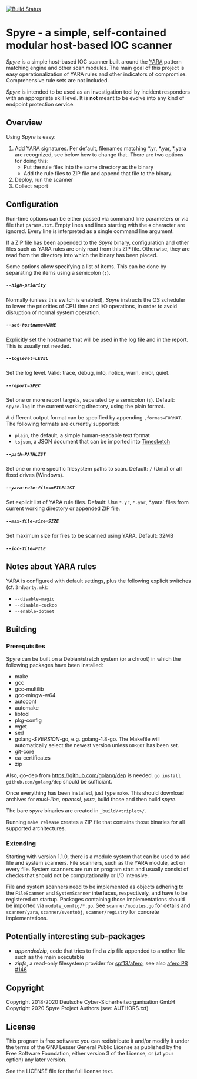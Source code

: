 [![Build Status](https://travis-ci.org/spyre-project/spyre.svg?branch=master)](https://travis-ci.org/spyre-project/spyre)

# Spyre - a simple, self-contained modular host-based IOC scanner

_Spyre_ is a simple host-based IOC scanner built around the
[YARA](https://github.com/VirusTotal/yara) pattern matching engine and
other scan modules. The main goal of this project is easy
operationalization of YARA rules and other indicators of compromise.
Comprehensive rule sets are not included.

_Spyre_ is intended to be used as an investigation tool by incident
responders with an appropriate skill level. It is **not** meant to be
evolve into any kind of endpoint protection service.

## Overview

Using _Spyre_ is easy:

1. Add YARA signatures. Per default, filenames matching *.yr, *.yar,
   *.yara are recognized, see below how to change that. There are two
   options for doing this:
    - Put the rule files into the same directory as the binary
    - Add the rule files to ZIP file and append that file to the
      binary.
2. Deploy, run the scanner
3. Collect report

## Configuration

Run-time options can be either passed via command line parameters or
via file that `params.txt`. Empty lines and lines starting with the
`#` character are ignored. Every line is interpreted as a single
command line argument.

If a ZIP file has been appended to the _Spyre_ binary, configuration
and other files such as YARA rules are only read from this ZIP file.
Otherwise, they are read from the directory into which the binary has
been placed.

Some options allow specifying a list of items. This can be done by
separating the items using a semicolon (`;`).

##### `--high-priority`

Normally (unless this switch is enabled), _Spyre_ instructs the OS
scheduler to lower the priorities of CPU time and I/O operations, in
order to avoid disruption of normal system operation.

##### `--set-hostname=NAME`

Explicitly set the hostname that will be used in the log file and in
the report. This is usually not needed.

##### `--loglevel=LEVEL`

Set the log level. Valid: trace, debug, info, notice, warn, error,
quiet.

##### `--report=SPEC`

Set one or more report targets, separated by a semicolon (`;`).
Default: `spyre.log` in the current working directory, using the plain
format.

A different output format can be specified by appending
`,format=FORMAT`. The following formats are currently supported:

- `plain`, the default, a simple human-readable text format
- `tsjson`, a JSON document that can be imported into
  [Timesketch](https://github.com/google/timesketch)

##### `--path=PATHLIST`

Set one or more specific filesystem paths to scan. Default: `/` (Unix)
or all fixed drives (Windows).

##### `--yara-rule-files=FILELIST`

Set explicit list of YARA rule files. Default: Use `*.yr`, `*.yar`,
*.yara` files from current working directory or appended ZIP file.

##### `--max-file-size=SIZE`

Set maximum size for files to be scanned using YARA. Default: 32MB

##### `--ioc-file=FILE`

## Notes about YARA rules

YARA is configured with default settings, plus the following explicit
switches (cf. `3rdparty.mk`):

- `--disable-magic`
- `--disable-cuckoo`
- `--enable-dotnet`

## Building

### Prerequisites

Spyre can be built on a Debian/stretch system (or a chroot) in
which the following packages have been installed:

- make
- gcc
- gcc-multilib
- gcc-mingw-w64
- autoconf
- automake
- libtool
- pkg-config
- wget
- sed
- golang-_$VERSION_-go, e.g. golang-1.8-go. The Makefile will
  automatically select the newest version unless `GOROOT` has been
  set.
- git-core
- ca-certificates
- zip

Also, go-dep from https://github.com/golang/dep is needed. `go install
github.com/golang/dep` should be sufficiant.

Once everything has been installed, just type `make`. This should
download archives for _musl-libc_, _openssl_, _yara_, build those and
then build _spyre_.

The bare _spyre_ binaries are created in `_build/<triplet>/`.

Running `make release` creates a ZIP file that contains those binaries
for all supported architectures.

### Extending

Starting with version 1.1.0, there is a module system that can be used
to add file and system scanners. File scanners, such as the YARA
module, act on every file. System scanners are run on program start
and usually consist of checks that should not be computationally or
I/O intensive.

File and system scanners need to be implemented as objects adhering to
the `FileScanner` and `SystemScanner` interfaces, respectively, and
have to be registered on startup. Packages containing those
implementations should be imported via `module_config/*.go`. See
`scanner/modules.go` for details and `scanner/yara`,
`scanner/eventobj`, `scanner/registry` for concrete implementations.

## Potentially interesting sub-packages

- _appendedzip_, code that tries to find a zip file appended to
  another file such as the main executable
- _zipfs_, a read-only filesystem provider for
  [spf13/afero](https://github.com/spf13/afero), see also
  [afero PR #146](https://github.com/spf13/afero/pull/146)

## Copyright

Copyright 2018-2020 Deutsche Cyber-Sicherheitsorganisation GmbH
Copyright 2020      Spyre Project Authors (see: AUTHORS.txt)

## License

This program is free software: you can redistribute it and/or modify
it under the terms of the GNU Lesser General Public License as
published by the Free Software Foundation, either version 3 of the
License, or (at your option) any later version.

See the LICENSE file for the full license text.
